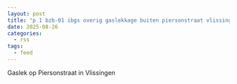 ```yaml
---
layout: post
title: "p 1 bzb-01 ibgs overig gaslekkage buiten piersonstraat vlissingen 194530 194595"
date: 2025-08-26
categories: 
  - rss
tags: 
  - feed
---
```


Gaslek op Piersonstraat in Vlissingen
